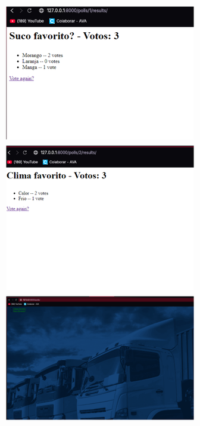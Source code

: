![Captura de Tela (1)](https://github.com/seltonkdd/django-junior/blob/master/assets/Captura%20de%20Tela%20(1).png)

![Captura de tela (2)](https://github.com/seltonkdd/django-junior/blob/master/assets/Captura%20de%20Tela%20(2).png)

![Captura de tela (3)](https://github.com/seltonkdd/django-junior/blob/master/assets/Captura%20de%20Tela%20(3).png)
